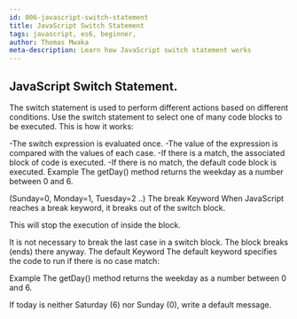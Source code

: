 ```yaml
---
id: 006-javascript-switch-statement
title: JavaScript Switch Statement
tags: javascript, es6, beginner,
author: Thomas Mwaka
meta-description: Learn how JavaScript switch statement works
---
```


## JavaScript Switch Statement.

The switch statement is used to perform different actions based on different conditions.
Use the switch statement to select one of many code blocks to be executed.
This is how it works:

-The switch expression is evaluated once.
-The value of the expression is compared with the values of each case.
-If there is a match, the associated block of code is executed.
-If there is no match, the default code block is executed.
    Example
The getDay() method returns the weekday as a number between 0 and 6.

(Sunday=0, Monday=1, Tuesday=2 ..)
The break Keyword
When JavaScript reaches a break keyword, it breaks out of the switch block.

This will stop the execution of inside the block.

It is not necessary to break the last case in a switch block. The block breaks (ends) there anyway.
The default Keyword
The default keyword specifies the code to run if there is no case match:

Example
The getDay() method returns the weekday as a number between 0 and 6.

If today is neither Saturday (6) nor Sunday (0), write a default message.